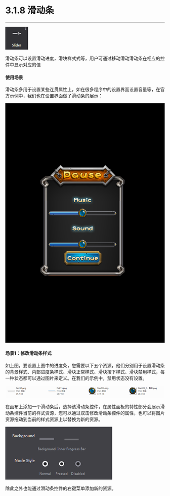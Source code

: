 # 3.1.8 滑动条
---
 
![image](res/image088.png)

滑动条可以设置滑动进度，滑块样式式等，用户可通过移动滑动滑动条在相应的控件中显示对应的值


#### 使用场景
滑动条多用于设置某些连贯属性上，如在很多程序中的设置界面设置音量等，在官方示例中，我们也在设置界面做了滑动条的展示：
  
![image](res/image089.png)


#### 场景1：修改滑动条样式
如上图，要设置上图中的进度条，您需要以下五个资源，他们分别用于设置滑动条的背景样式、内部进度条样式、滑块正常样式、滑块按下样式、滑块禁用样式，每一种状态都可以通过图片来定义。在我们的示例中，禁用状态没有设置。
   
![image](res/image090.png)


在画布上添加一个滑动条后，选择该滑动条控件，在属性面板的特性部分会展示滑动条控件当前的样式资源，您可以通过双击修改滑动条控件的属性，也可以将图片资源拖动到当前的样式资源上以替换为新的资源。
   
![image](res/image091.png)


除此之外也能通过滑动条控件的右键菜单添加新的资源。

